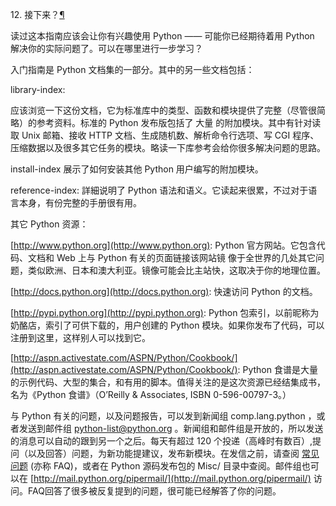 <span id="tut-whatnow" ></span>
12. 接下来？[¶](#tut-whatnow)

读过这本指南应该会让你有兴趣使用 Python —— 可能你已经期待着用 Python 解决你的实际问题了。可以在哪里进行一步学习？


入门指南是 Python 文档集的一部分。其中的另一些文档包括：




library-index:


应该浏览一下这份文档，它为标准库中的类型、函数和模块提供了完整（尽管很简略）的参考资料。标准的 Python 发布版包括了 大量 的附加模块。其中有针对读取 Unix 邮箱、接收 HTTP 文档、生成随机数、解析命令行选项、写 CGI 程序、压缩数据以及很多其它任务的模块。略读一下库参考会给你很多解决问题的思路。





install-index 展示了如何安装其他 Python 用户编写的附加模块。





reference-index: 詳細说明了 Python 语法和语义。它读起来很累，不过对于语言本身，有份完整的手册很有用。





其它 Python 资源：




[http://www.python.org](http://www.python.org): Python 官方网站。它包含代码、文档和 Web 上与 Python 有关的页面链接该网站镜  像于全世界的几处其它问题，类似欧洲、日本和澳大利亚。镜像可能会比主站快，这取决于你的地理位置。


[http://docs.python.org](http://docs.python.org): 快速访问 Python 的文档。


[http://pypi.python.org](http://pypi.python.org): Python 包索引，以前昵称为奶酪店，索引了可供下载的，用户创建的 Python 模块。如果你发布了代码，可以注册到这里，这样别人可以找到它。


[http://aspn.activestate.com/ASPN/Python/Cookbook/](http://aspn.activestate.com/ASPN/Python/Cookbook/): Python 食谱是大量的示例代码、大型的集合，和有用的脚本。值得关注的是这次资源已经结集成书，名为《Python 食谱》（O’Reilly & Associates, ISBN 0-596-00797-3。）


与 Python 有关的问题，以及问题报告，可以发到新闻组 comp.lang.python ，或者发送到邮件组 [python-list@python.org](http://docs.pythontab.com/python/python3.4/mailto:python-list%40python.org) 。新闻组和邮件组是开放的，所以发送的消息可以自动的跟到另一个之后。每天有超过 120 个投递（高峰时有数百）,提问（以及回答）问题，为新功能提建议，发布新模块。在发信之前，请查阅 [常见问题](http://www.python.org/doc/faq/) (亦称 FAQ)，或者在 Python 源码发布包的 Misc/ 目录中查阅。邮件组也可以在 [http://mail.python.org/pipermail/](http://mail.python.org/pipermail/) 访问。FAQ回答了很多被反复提到的问题，很可能已经解答了你的问题。




